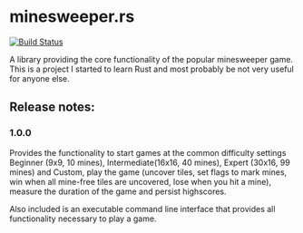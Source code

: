 # minesweeper.rs

[![Build Status](https://travis-ci.org/babymotte/minesweeper.rs.svg?branch=develop)](https://travis-ci.org/babymotte/minesweeper.rs)

A library providing the core functionality of the popular minesweeper game.
This is a project I started to learn Rust and most probably be not very
useful for anyone else.

## Release notes:

### 1.0.0

Provides the functionality to start games at the common difficulty settings Beginner (9x9, 10 mines), Intermediate(16x16, 40 mines), Expert (30x16, 99 mines) and Custom, play the game (uncover tiles, set flags to mark mines, win when all mine-free tiles are uncovered, lose when you hit a mine), measure the duration of the game and persist highscores.

Also included is an executable command line interface that provides all functionality necessary to play a game.
